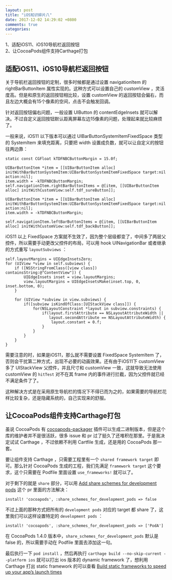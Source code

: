 ```yaml
---
layout: post
title: "iOS知识碎片八"
date: 2017-12-02 14:29:02 +0800
comments: true
categories: 
---
```

1、适配iOS11、iOS10导航栏返回按钮<br>
2、让CocoaPods组件支持Carthage打包<br>

<!--more-->

## 适配iOS11、iOS10导航栏返回按钮

关于导航栏返回按钮的定制，很多时候都是通过设置 navigationItem 的 rightBarButtonItem 属性实现的。这种方式可以设置自己的 customView ，灵活度高。但是和原生的返回按钮相比较，设置 customView 的返回按钮会偏右，而且左边大概会有15个像素的空间，点击不会触发回调。

针对返回按钮偏右问题，一般设置 UIButton 的 contentEdgeInsets 就可以解决。不过自定义返回按钮默认距离屏幕左边15像素的问题，处理起来就比较麻烦了。

一般来说，iOS11 以下版本可以通过 UIBarButtonSystemItemFixedSpace 类型的 SystemItem 来填充距离，只要把 width 设置成负数，就可以让自定义的按钮往两边靠：

```objc
static const CGFloat kTDFNBCButtonMargin = 15.0f;

UIBarButtonItem *item = [[UIBarButtonItem alloc] initWithBarButtonSystemItem:UIBarButtonSystemItemFixedSpace target:nil action:nil];
item.width = -kTDFNBCButtonMargin;
self.navigationItem.rightBarButtonItems = @[item, [[UIBarButtonItem alloc] initWithCustomView:self.tdf_sureButton]];

UIBarButtonItem *item = [[UIBarButtonItem alloc] initWithBarButtonSystemItem:UIBarButtonSystemItemFixedSpace target:nil action:nil];
item.width = -kTDFNBCButtonMargin;

self.navigationItem.leftBarButtonItems = @[item, [[UIBarButtonItem alloc] initWithCustomView:self.tdf_backButton]];
```

iOS11 以上 FixedSpace 方案就不生效了，因为整个层级都变了，中间多了两层父控件，所以需要手动更改父控件的布局，可以用 hook UINavigationBar 或者继承的方式重写 `layoutSubviews` ：

```objc
self.layoutMargins = UIEdgeInsetsZero;
for (UIView *view in self.subviews) {
    if ([NSStringFromClass([view class]) containsString:@"ContentView"]) {
        UIEdgeInsets inset = view.layoutMargins;
        view.layoutMargins = UIEdgeInsetsMake(inset.top, 0, inset.bottom, 0);
    }
    
    for (UIView *subview in view.subviews) {
        if([subview isKindOfClass:[UIStackView class]]) {
            for(NSLayoutConstraint *layout in subview.constraints) {
                if(layout.firstAttribute == NSLayoutAttributeWidth ||
                   layout.secondAttribute == NSLayoutAttributeWidth) {
                    layout.constant = 0.f;
                }
            }
        }
    }
}
```

需要注意的时，如果是iOS11，那么就不需要设置 FixedSpace SystemItem 了，否则会干扰第二种方式，出现不必要的动画效果。还有由于iOS11下 customView 多了 UIStackView 父控件，并且尺寸和 customView 一致，这就导致无法使用 customView 的 `hitTest` 对不在其 frame 内的事件进行拦截，因为父控件就已经不满足条件了了。

这种解决方式是在采用原生导航栏的情况下不得已而为之的，如果需要的导航栏花样比较复杂，还是隐藏系统的，自己实现来的舒服。

## 让CocoaPods组件支持Carthage打包

虽说 CocoaPods 有 [cocoapods-packager](https://github.com/CocoaPods/cocoapods-packager) 插件可以生成二进制版本，但是这个库的维护者并不是很活跃，很多 issue 和 pr 过了挺久了还堆积在那里。于是我决定试试 Carthage ，不过依赖不利用 Cartfile 生成，还是用的 CocoaPods 那一套。

要让组件支持 Carthage ，只需要工程里有一个 `shared framework target` 即可。那么针对 CocoaPods 生成的工程，我们先满足 `framework target` 这个要求，这个只需要在 Podfile 里面设置 `use_frameworks!` 就可以了。

对于剩下的就是 `share` 部分，可以用 [Add share schemes for development pods](https://github.com/CocoaPods/CocoaPods/pull/5254) 这个 pr 里面的方法解决：

```
install! 'cocoapods', :share_schemes_for_development_pods => false
```
不过上面的那种方式把所有的 `development pods` 对应的 target 都 share 了，这里我们可以这样设置特定的 `development pods` ：

```
install! 'cocoapods', :share_schemes_for_development_pods => ['PodA']
```

在 CocoaPods 1.4.0 版本中，`share_schemes_for_development_pods` 默认是 false 的，所以需要手动在 Podfile 里面去添加这一句。

最后执行一下 `pod install` ，然后再执行 `carthage build --no-skip-current --platform ios` 就可以打出 ios 版本的 dynamic framework 了，想利用 Carthage 打出 static framework 的可以查看 [Build static frameworks to speed up your app’s launch times](https://github.com/Carthage/Carthage/blob/master/Documentation/StaticFrameworks.md)



